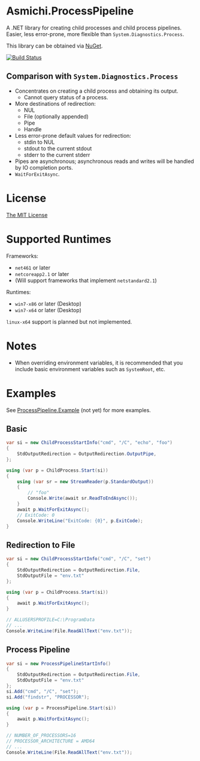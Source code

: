 # Asmichi.ProcessPipeline
A .NET library for creating child processes and child process pipelines. Easier, less error-prone, more flexible than `System.Diagnostics.Process`.

This library can be obtained via [NuGet](https://www.nuget.org/packages/Asmichi.ProcessPipeline/).

[![Build Status](https://dev.azure.com/asmichi/ProcessPipeline/_apis/build/status/ProcessPipeline-CI?branchName=master)](https://dev.azure.com/asmichi/ProcessPipeline/_build/latest?definitionId=2&branchName=master)

## Comparison with `System.Diagnostics.Process`

- Concentrates on creating a child process and obtaining its output.
    - Cannot query status of a process.
- More destinations of redirection:
    - NUL
    - File (optionally appended)
    - Pipe
    - Handle
- Less error-prone default values for redirection:
    - stdin to NUL
    - stdout to the current stdout
    - stderr to the current stderr
- Pipes are asynchronous; asynchronous reads and writes will be handled by IO completion ports.
- `WaitForExitAsync`.

# License

[The MIT License](LICENSE)

# Supported Runtimes

Frameworks:

- `net461` or later
- `netcoreapp2.1` or later
- (Will support frameworks that implement `netstandard2.1`)

Runtimes:

- `win7-x86` or later (Desktop)
- `win7-x64` or later (Desktop)

`linux-x64` support is planned but not implemented.

# Notes

- When overriding environment variables, it is recommended that you include basic environment variables such as `SystemRoot`, etc.

# Examples

See [ProcessPipeline.Example](src/ProcessPipeline.Example/) (not yet) for more examples.

## Basic

```cs
var si = new ChildProcessStartInfo("cmd", "/C", "echo", "foo")
{
    StdOutputRedirection = OutputRedirection.OutputPipe,
};

using (var p = ChildProcess.Start(si))
{
    using (var sr = new StreamReader(p.StandardOutput))
    {
        // "foo"
        Console.Write(await sr.ReadToEndAsync());
    }
    await p.WaitForExitAsync();
    // ExitCode: 0
    Console.WriteLine("ExitCode: {0}", p.ExitCode);
}
```

## Redirection to File

```cs
var si = new ChildProcessStartInfo("cmd", "/C", "set")
{
    StdOutputRedirection = OutputRedirection.File,
    StdOutputFile = "env.txt"
};

using (var p = ChildProcess.Start(si))
{
    await p.WaitForExitAsync();
}

// ALLUSERSPROFILE=C:\ProgramData
// ...
Console.WriteLine(File.ReadAllText("env.txt"));
```

## Process Pipeline

```cs
var si = new ProcessPipelineStartInfo()
{
    StdOutputRedirection = OutputRedirection.File,
    StdOutputFile = "env.txt"
};
si.Add("cmd", "/C", "set");
si.Add("findstr", "PROCESSOR");

using (var p = ProcessPipeline.Start(si))
{
    await p.WaitForExitAsync();
}

// NUMBER_OF_PROCESSORS=16
// PROCESSOR_ARCHITECTURE = AMD64
// ...
Console.WriteLine(File.ReadAllText("env.txt"));
```
